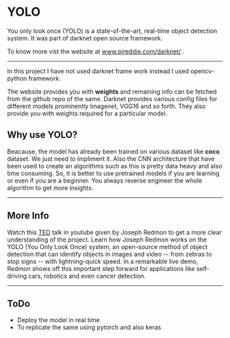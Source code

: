 # YOLO

You only look once (YOLO) is a state-of-the-art, real-time object detection system. It was part of darknet open source framework. 

To know more vist the website at <a href='https://pjreddie.com/darknet/'> www.pjreddie.com/darknet/ </a>. 

-----------------------------------

In this project I have not used darknet frame work instead I used opencv-python framework. 

The website provides you with <b>weights</b> and remaining info can be fetched from the github repo of the same. Darknet provides various config files for different models prominently Imagenet, VGG16 and so forth. They also provide you with weights required for a particular model. 

## Why use YOLO?

Beacause, the model has already been trained on various dataset like <b>coco</b> dataset. We just need to impliment it. Also the CNN architecture that have been used to create an algorithms such as this is pretty data heavy and also time consuming. 
So, it is better to use pretrained models if you are learning or even if you are a beginner. You always reverse engineer the whole algorithm to get more insights. 

-------------------------------------
## More Info

Watch this <a href = 'https://www.youtube.com/watch?v=Cgxsv1riJhI'>TED</a> talk in youtube given by Joseph Redmon to get a more clear understanding of the project. Learn how Joseph Redmon works on the YOLO (You Only Look Once) system, an open-source method of object detection that can identify objects in images and video -- from zebras to stop signs -- with lightning-quick speed. In a remarkable live demo, Redmon shows off this important step forward for applications like self-driving cars, robotics and even cancer detection.

--------------------------------
## ToDo
- Deploy the model in real time
- To replicate the same using pytorch and also keras

